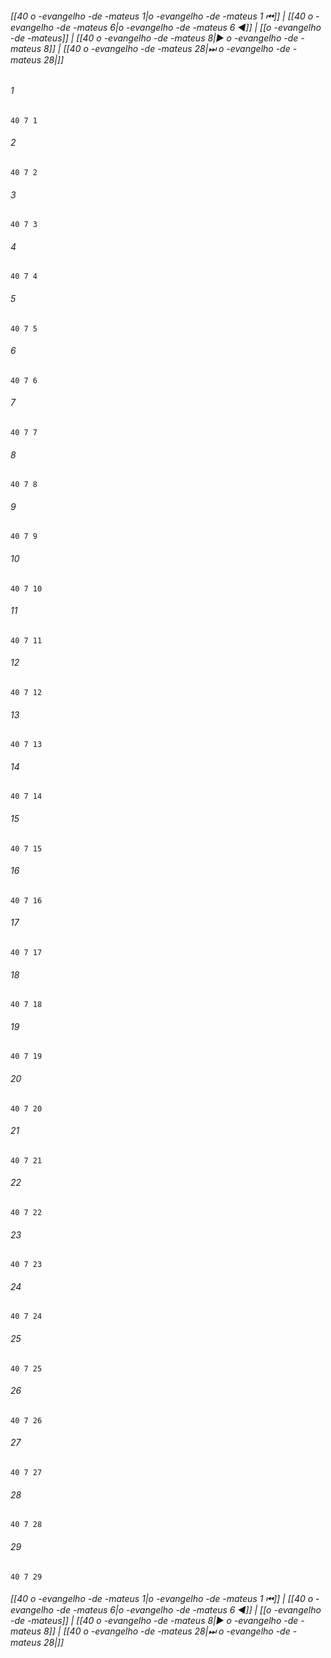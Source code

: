 
###### [[40 o -evangelho -de -mateus 1|o -evangelho -de -mateus 1 ⏮]] | [[40 o -evangelho -de -mateus 6|o -evangelho -de -mateus 6 ◀]] | [[o -evangelho -de -mateus]] | [[40 o -evangelho -de -mateus 8|▶ o -evangelho -de -mateus 8]] | [[40 o -evangelho -de -mateus 28|⏭ o -evangelho -de -mateus 28|]]

###### 1
``` verse
40 7 1 
```
###### 2
``` verse
40 7 2 
```
###### 3
``` verse
40 7 3 
```
###### 4
``` verse
40 7 4 
```
###### 5
``` verse
40 7 5 
```
###### 6
``` verse
40 7 6 
```
###### 7
``` verse
40 7 7 
```
###### 8
``` verse
40 7 8 
```
###### 9
``` verse
40 7 9 
```
###### 10
``` verse
40 7 10 
```
###### 11
``` verse
40 7 11 
```
###### 12
``` verse
40 7 12 
```
###### 13
``` verse
40 7 13 
```
###### 14
``` verse
40 7 14 
```
###### 15
``` verse
40 7 15 
```
###### 16
``` verse
40 7 16 
```
###### 17
``` verse
40 7 17 
```
###### 18
``` verse
40 7 18 
```
###### 19
``` verse
40 7 19 
```
###### 20
``` verse
40 7 20 
```
###### 21
``` verse
40 7 21 
```
###### 22
``` verse
40 7 22 
```
###### 23
``` verse
40 7 23 
```
###### 24
``` verse
40 7 24 
```
###### 25
``` verse
40 7 25 
```
###### 26
``` verse
40 7 26 
```
###### 27
``` verse
40 7 27 
```
###### 28
``` verse
40 7 28 
```
###### 29
``` verse
40 7 29 
```

###### [[40 o -evangelho -de -mateus 1|o -evangelho -de -mateus 1 ⏮]] | [[40 o -evangelho -de -mateus 6|o -evangelho -de -mateus 6 ◀]] | [[o -evangelho -de -mateus]] | [[40 o -evangelho -de -mateus 8|▶ o -evangelho -de -mateus 8]] | [[40 o -evangelho -de -mateus 28|⏭ o -evangelho -de -mateus 28|]]

